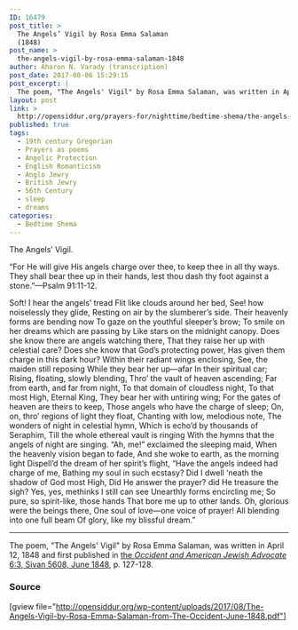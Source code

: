 ```yaml
---
ID: 16479
post_title: >
  The Angels’ Vigil by Rosa Emma Salaman
  (1848)
post_name: >
  the-angels-vigil-by-rosa-emma-salaman-1848
author: Aharon N. Varady (transcription)
post_date: 2017-08-06 15:29:15
post_excerpt: |
  The poem, "The Angels' Vigil" by Rosa Emma Salaman, was written in April 12, 1848 and first published in <a href="http://web.nli.org.il/sites/JPress/English/Pages/The-Occident-and-American-Jewish-Advocate.aspx">the <em>Occident and American Jewish Advocate</em> 6:3, Sivan 5608, June 1848</a>, p. 127-128.
layout: post
link: >
  http://opensiddur.org/prayers-for/nighttime/bedtime-shema/the-angels-vigil-by-rosa-emma-salaman-1848/
published: true
tags:
  - 19th century Gregorian
  - Prayers as poems
  - Angelic Protection
  - English Romanticism
  - Anglo Jewry
  - British Jewry
  - 56th Century
  - sleep
  - dreams
categories:
  - Bedtime Shema
---
```

<div class="english">
The Angels’ Vigil.

 
“For He will give His angels charge over thee, to keep thee in all thy ways. They shall bear thee up in their hands, lest thou dash thy foot against a stone.”—Psalm 91:11-12.

Soft! I hear the angels’ tread
Flit like clouds around her bed,
See! how noiselessly they glide,
Resting on air by the slumberer’s side.
Their heavenly forms are bending now
To gaze on the youthful sleeper’s brow;
To smile on her dreams which are passing by
Like stars on the midnight canopy.
Does she know there are angels watching there,
That they raise her up with celestial care?
Does she know that God’s protecting power,
Has given them charge in this dark hour?
Within their radiant wings enclosing,
See, the maiden still reposing
While they bear her up—afar
In their spiritual car;
Rising, floating, slowly blending,
Thro’ the vault of heaven ascending;
Far from earth, and far from night,
To that domain of cloudless night,
To that most High, Eternal King,
They bear her with untiring wing;
For the gates of heaven are theirs to keep,
Those angels who have the charge of sleep;
On, on, thro’ regions of light they float,
Chanting with low, melodious note,
The wonders of night in celestial hymn,
Which is echo’d by thousands of Seraphim,
Till the whole ethereal vault is ringing
With the hymns that the angels of night are singing.
“Ah, me!” exclaimed the sleeping maid,
When the heavenly vision began to fade,
And she woke to earth, as the morning light
Dispell’d the dream of her spirit’s flight,
“Have the angels indeed had charge of me,
Bathing my soul in such ecstasy?
Did I dwell ‘neath the shadow of God most High,
Did He answer the prayer? did He treasure the sigh?
Yes, yes, methinks I still can see
Unearthly forms encircling me;
So pure, so spirit-like, those hands
That bore me up to other lands.
Oh, glorious were the beings there,
One soul of love—one voice of prayer!
All blending into one full beam
Of glory, like my blissful dream.”
</div>

<hr />

The poem, "The Angels' Vigil" by Rosa Emma Salaman, was written in April 12, 1848 and first published in <a href="http://web.nli.org.il/sites/JPress/English/Pages/The-Occident-and-American-Jewish-Advocate.aspx">the <em>Occident and American Jewish Advocate</em> 6:3, Sivan 5608, June 1848</a>, p. 127-128. 

<h3>Source</h3>

[gview file="http://opensiddur.org/wp-content/uploads/2017/08/The-Angels-Vigil-by-Rosa-Emma-Salaman-from-The-Occident-June-1848.pdf"]

